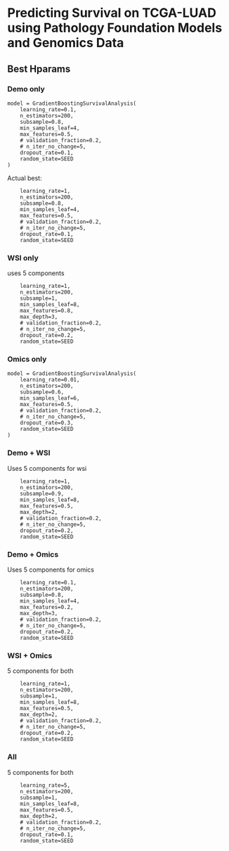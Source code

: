 # Predicting Survival on TCGA-LUAD using Pathology Foundation Models and Genomics Data

## Best Hparams

### Demo only
```
model = GradientBoostingSurvivalAnalysis(
    learning_rate=0.1,
    n_estimators=200,
    subsample=0.8,
    min_samples_leaf=4,
    max_features=0.5,
    # validation_fraction=0.2,
    # n_iter_no_change=5,
    dropout_rate=0.1,
    random_state=SEED
)
```

Actual best:
```
    learning_rate=1,
    n_estimators=200,
    subsample=0.8,
    min_samples_leaf=4,
    max_features=0.5,
    # validation_fraction=0.2,
    # n_iter_no_change=5,
    dropout_rate=0.1,
    random_state=SEED
```

### WSI only
uses 5 components
```
    learning_rate=1,
    n_estimators=200,
    subsample=1,
    min_samples_leaf=8,
    max_features=0.8,
    max_depth=3,
    # validation_fraction=0.2,
    # n_iter_no_change=5,
    dropout_rate=0.2,
    random_state=SEED
```


### Omics only
```
model = GradientBoostingSurvivalAnalysis(
    learning_rate=0.01,
    n_estimators=200,
    subsample=0.6,
    min_samples_leaf=6,
    max_features=0.5,
    # validation_fraction=0.2,
    # n_iter_no_change=5,
    dropout_rate=0.3,
    random_state=SEED
)
```

### Demo + WSI
Uses 5 components for wsi
```
    learning_rate=1,
    n_estimators=200,
    subsample=0.9,
    min_samples_leaf=8,
    max_features=0.5,
    max_depth=2,
    # validation_fraction=0.2,
    # n_iter_no_change=5,
    dropout_rate=0.2,
    random_state=SEED
```


### Demo + Omics
Uses 5 components for omics
```
    learning_rate=0.1,
    n_estimators=200,
    subsample=0.8,
    min_samples_leaf=4,
    max_features=0.2,
    max_depth=3,
    # validation_fraction=0.2,
    # n_iter_no_change=5,
    dropout_rate=0.2,
    random_state=SEED
```

### WSI + Omics
5 components for both
```
    learning_rate=1,
    n_estimators=200,
    subsample=1,
    min_samples_leaf=8,
    max_features=0.5,
    max_depth=2,
    # validation_fraction=0.2,
    # n_iter_no_change=5,
    dropout_rate=0.2,
    random_state=SEED
```

### All
5 components for both
```
    learning_rate=5,
    n_estimators=200,
    subsample=1,
    min_samples_leaf=8,
    max_features=0.5,
    max_depth=2,
    # validation_fraction=0.2,
    # n_iter_no_change=5,
    dropout_rate=0.1,
    random_state=SEED
```